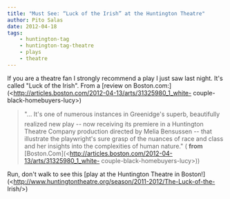```yaml
---
title: "Must See: “Luck of the Irish” at the Huntington Theatre"
author: Pito Salas
date: 2012-04-18
tags:
    - huntington-tag
    - huntington-tag-theatre
    - plays
    - theatre
---
```




If you are a theatre fan I strongly recommend a play I just saw last night.
It's called "Luck of the Irish". From a [review on
Boston.com:](<http://articles.boston.com/2012-04-13/arts/31325980_1_white-
couple-black-homebuyers-lucy>)

> "… It's one of numerous instances in Greenidge's superb, beautifully
> realized new play -- now receiving its premiere in a Huntington Theatre
> Company production directed by Melia Bensussen -- that illustrate the
> playwright's sure grasp of the nuances of race and class and her insights
> into the complexities of human nature." ( **from**
> [Boston.Com](<http://articles.boston.com/2012-04-13/arts/31325980_1_white-
> couple-black-homebuyers-lucy>))

Run, don't walk to see this [play at the Huntington Theatre in
Boston!](<http://www.huntingtontheatre.org/season/2011-2012/The-Luck-of-the-
Irish/>)


